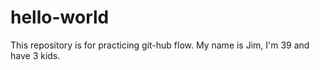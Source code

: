 # hello-world
This repository is for practicing git-hub flow.
My name is Jim, I'm 39 and have 3 kids.
